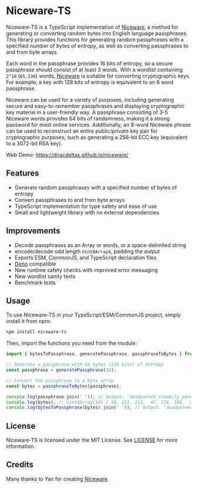 # Niceware-TS

Niceware-TS is a TypeScript implementation of
[Niceware](https://github.com/diracdeltas/niceware), a method for generating or
converting random bytes into English language passphrases. This library provides
functions for generating random passphrases with a specified number of bytes of
entropy, as well as converting passphrases to and from byte arrays.

Each word in the passphrase provides 16 bits of entropy, so a secure passphrase
should consist of at least 3 words. With a wordlist containing `2^16` (`65,536`)
words, [Niceware](https://github.com/diracdeltas/niceware) is suitable for
converting cryptographic keys. For example, a key with 128 bits of entropy is
equivalent to an 8 word passphrase.

Niceware can be used for a variety of purposes, including generating secure and
easy-to-remember passphrases and displaying cryptographic key material in a
user-friendly way. A passphrase consisting of 3-5 Niceware words provides 64
bits of randomness, making it a strong password for most online services.
Additionally, an 8-word Niceware phrase can be used to reconstruct an entire
public/private key pair for cryptographic purposes, such as generating a 256-bit
ECC key (equivalent to a 3072-bit RSA key).

Web Demo: <https://diracdeltas.github.io/niceware/>

## Features

- Generate random passphrases with a specified number of bytes of entropy
- Convert passphrases to and from byte arrays
- TypeScript implementation for type safety and ease of use
- Small and lightweight library with no external dependencies

## Improvements

- Decode passphrases as an Array or words, or a space-delimited string
- encode/decode odd length `Uint8Array`s, padding the output
- Exports ESM, CommonJS, and TypeScript declaration files
- [Deno](https://deno.land) compatible
- New runtime safety checks with improved error messaging
- New wordlist sanity tests
- Benchmark tests

## Usage

To use Niceware-TS in your TypeScript/ESM/CommonJS project, simply install it
from npm:

```sh
npm install niceware-ts
```

Then, import the functions you need from the module:

```typescript
import { bytesToPassphrase, generatePassphrase, passphraseToBytes } from 'niceware-ts';

// Generate a passphrase with 16 bytes (128 bits) of entropy
const passphrase = generatePassphrase(16);

// Convert the passphrase to a byte array
const bytes = passphraseToBytes(passphrase);

console.log(passphrase.join(' ')); // Output: "deadpanned steamily penuriously geometry elusion trainload camelback inexcusable"
console.log(bytes); // Uint8Array(16) [ 50, 222, 213,  47, 158, 168,  89,  37,  67, 191, 229, 223,  27, 197, 109, 85 ]
console.log(bytesToPassphrase(bytes).join(' ')); // Output: "deadpanned steamily penuriously geometry elusion trainload camelback inexcusable"
```

## License

Niceware-TS is licensed under the MIT License. See
[LICENSE](https://github.com/grempe/niceware-ts/blob/main/LICENSE) for more
information.

## Credits

Many thanks to Yan for creating
[Niceware](https://github.com/diracdeltas/niceware).
